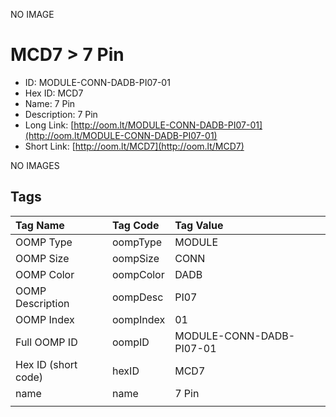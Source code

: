 


  
NO IMAGE  
# MCD7 > 7 Pin

- ID: MODULE-CONN-DADB-PI07-01
- Hex ID: MCD7
- Name: 7 Pin
- Description: 7 Pin
- Long Link: [http://oom.lt/MODULE-CONN-DADB-PI07-01](http://oom.lt/MODULE-CONN-DADB-PI07-01)
- Short Link: [http://oom.lt/MCD7](http://oom.lt/MCD7)
  
NO IMAGES  
## Tags
  

|Tag Name|Tag Code|Tag Value|
| :--- | :--- | :--- |
|OOMP Type|oompType|MODULE|
|OOMP Size|oompSize|CONN|
|OOMP Color|oompColor|DADB|
|OOMP Description|oompDesc|PI07|
|OOMP Index|oompIndex|01|
|Full OOMP ID|oompID|MODULE-CONN-DADB-PI07-01|
|Hex ID (short code)|hexID|MCD7|
|name|name|7 Pin|
||||
